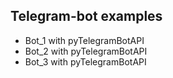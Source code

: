 ## Telegram-bot examples

- Bot_1 with pyTelegramBotAPI
- Bot_2 with pyTelegramBotAPI
- Bot_3 with pyTelegramBotAPI